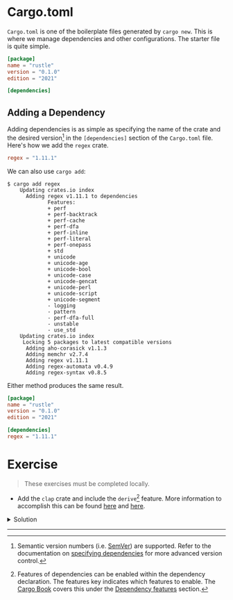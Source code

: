 # Cargo.toml

`Cargo.toml` is one of the boilerplate files generated by `cargo new`. This is
where we manage dependencies and other configurations. The starter file is quite
simple.

```toml
[package]
name = "rustle"
version = "0.1.0"
edition = "2021"

[dependencies]
```

## Adding a Dependency

Adding dependencies is as simple as specifying the name of the crate and the
desired version[^1] in the `[dependencies]` section of the `Cargo.toml` file.
Here's how we add the `regex` crate.

```toml
regex = "1.11.1"
```

We can also use `cargo add`:

```console
$ cargo add regex
    Updating crates.io index
      Adding regex v1.11.1 to dependencies
             Features:
             + perf
             + perf-backtrack
             + perf-cache
             + perf-dfa
             + perf-inline
             + perf-literal
             + perf-onepass
             + std
             + unicode
             + unicode-age
             + unicode-bool
             + unicode-case
             + unicode-gencat
             + unicode-perl
             + unicode-script
             + unicode-segment
             - logging
             - pattern
             - perf-dfa-full
             - unstable
             - use_std
    Updating crates.io index
     Locking 5 packages to latest compatible versions
      Adding aho-corasick v1.1.3
      Adding memchr v2.7.4
      Adding regex v1.11.1
      Adding regex-automata v0.4.9
      Adding regex-syntax v0.8.5
```

Either method produces the same result.

```toml
[package]
name = "rustle"
version = "0.1.0"
edition = "2021"

[dependencies]
regex = "1.11.1"
```

# Exercise

> These exercises must be completed locally.

- Add the `clap` crate and include the `derive`[^2] feature. More information to
  accomplish this can be found [here](https://crates.io/crates/clap) and
  [here](https://docs.rs/clap/latest/clap/_derive/_tutorial/chapter_0/index.html).

<details>
<summary>Solution</summary>

```toml
clap = { version = "4.5.21", features = ["derive"] }
regex = "1.11.1"
```

</details>

______________________________________________________________________

[^1]: Semantic version numbers (i.e. [SemVer]) are supported. Refer to the
    documentation on [specifying dependencies] for more advanced version
    control.

[^2]: Features of dependencies can be enabled within the dependency declaration.
    The features key indicates which features to enable. The
    [Cargo Book](https://doc.rust-lang.org/cargo/index.html) covers this under
    the
    [Dependency features](https://doc.rust-lang.org/cargo/reference/features.html#dependency-features)
    section.

[semver]: https://semver.org/
[specifying dependencies]: https://doc.rust-lang.org/cargo/reference/specifying-dependencies.html#specifying-dependencies
